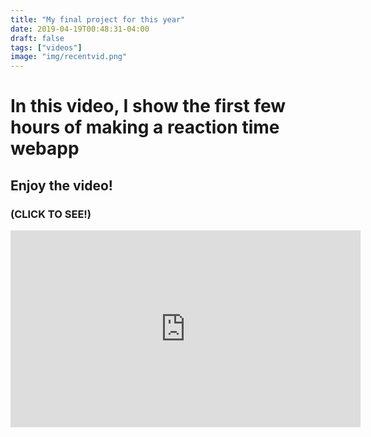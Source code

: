```yaml
---
title: "My final project for this year"
date: 2019-04-19T00:48:31-04:00
draft: false
tags: ["videos"]
image: "img/recentvid.png"
---
```


# In this video, I show the first few hours of making a reaction time webapp
## Enjoy the video!


### (CLICK TO SEE!)



<iframe width="560" height="315" src="https://www.youtube.com/embed/8SJLVupc94I" frameborder="0" allow="accelerometer; autoplay; encrypted-media; gyroscope; picture-in-picture" allowfullscreen></iframe>
